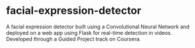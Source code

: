 # facial-expression-detector

A facial expression detector built using a Convolutional Neural Network and deployed on a web app using Flask for real-time detection in videos.
Developed through a Guided Project track on Coursera.
